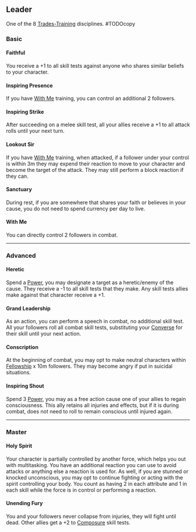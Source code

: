 ## Leader
One of the 8 [Trades-Training](Trades-Training) disciplines.
#TODOcopy 

### Basic
#### Faithful
You receive a +1 to all skill tests against anyone who shares similar beliefs to your character.

#### Inspiring Presence
If you have [With Me](#With%20Me) training, you can control an additional 2 followers.

#### Inspiring Strike
After succeeding on a melee skill test, all your allies receive a +1 to all attack rolls until your next turn.

#### Lookout Sir
If you have [With Me](#With%20Me) training, when attacked, if a follower under your control is within 3m they may expend their reaction to move to your character and become the target of the attack. They may still perform a block reaction if they can.

#### Sanctuary
During rest, if you are somewhere that shares your faith or believes in your cause, you do not need to spend currency per day to live.

#### With Me
You can directly control 2 followers in combat.

---
### Advanced

#### Heretic
Spend a [Power](Stats#Power), you may designate a target as a heretic/enemy of the cause. They receive a -1 to all skill tests that they make. Any skill tests allies make against that character receive a +1.

#### Grand Leadership
As an action, you can perform a speech in combat, no additional skill test. All your followers roll all combat skill tests, substituting your [Converse](Converse) for their skill until your next action.

#### Conscription
At the beginning of combat, you may opt to make neutral characters within [Fellowship](Stats#Fellowship) x 10m followers. They may become angry if put in suicidal situations.

#### Inspiring Shout
Spend 3 [Power](Stats#Power), you may as a free action cause one of your allies to regain consciousness. This ally retains all injuries and effects, but if it is during combat, does not need to roll to remain conscious until injured again.

---

### Master
#### Holy Spirit
Your character is partially controlled by another force, which helps you out with multitasking. You have an additional reaction you can use to avoid attacks or anything else a reaction is used for. As well, if you are stunned or knocked unconscious, you may opt to continue fighting or acting with the spirit controlling your body. You count as having 2 in each attribute and 1 in each skill while the force is in control or performing a reaction.

#### Unending Fury
You and your followers never collapse from injuries, they will fight until dead. Other allies get a +2 to [Composure](Composure) skill tests.